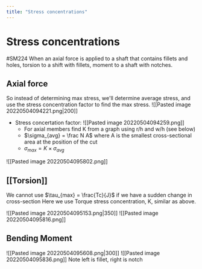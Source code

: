 ```yaml
---
title: "Stress concentrations"
---
```

# Stress concentrations
#SM224
When an axial force is applied to a shaft that contains fillets and holes, torsion to a shift with fillets, moment to a shaft with notches.

## Axial force
So instead of determining max stress, we'll determine average stress, and use the stress concentration factor to find the max stress.
![[Pasted image 20220504094221.png|200]]

- Stress concertation factor:
	![[Pasted image 20220504094259.png]]
	- For axial members find K from a graph using r/h and w/h (see below) 
	- $\sigma_{avg} = \frac N A$ where A is the smallest cross-sectional area at the position of the cut
	- $\sigma_{max} = K \times \sigma_{avg}$

![[Pasted image 20220504095802.png]]

## [[Torsion]]
We cannot use $\tau_{max} = \frac{Tc}{J}$ if we have a sudden change in cross-section
Here we use Torque stress concentration, K, similar as above.

![[Pasted image 20220504095153.png|350]] 
![[Pasted image 20220504095816.png]]

## Bending Moment
![[Pasted image 20220504095608.png|300]]
![[Pasted image 20220504095836.png]]
Note left is fillet, right is notch